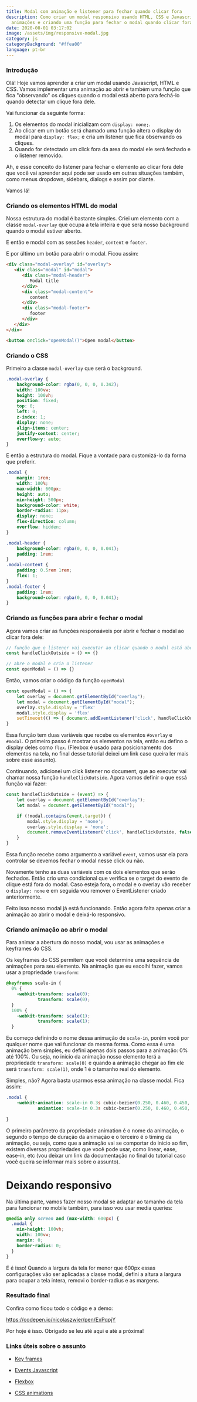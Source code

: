 ```yaml
---
title: Modal com animação e listener para fechar quando clicar fora
description: Como criar um modal responsivo usando HTML, CSS e Javascript usando
  animações e criando uma função para fechar o modal quando clicar fora dele.
date: 2020-08-01 03:17:02
image: /assets/img/responsive-modal.jpg
category: js
categoryBackground: "#ffea00"
language: pt-br
---
```

### Introdução

Olá! Hoje vamos aprender a criar um modal usando Javascript, HTML e CSS. Vamos implementar uma animação ao abrir e também uma função que fica "observando" os cliques quando o modal está aberto para fechá-lo quando detectar um clique fora dele. 

Vai funcionar da seguinte forma: 

1. Os elementos do modal inicializam com `display: none;`.
2. Ao clicar em um botão será chamado uma função altera o display do modal para `display: flex;` e cria um listener que fica observando os cliques.
3. Quando for detectado um click fora da area do modal ele será fechado e o listener removido.

Ah, e esse conceito do listener para fechar o elemento ao clicar fora dele que você vai aprender aqui pode ser usado em outras situações também, como menus dropdown, sidebars, dialogs e assim por diante.

Vamos lá!

### Criando os elementos HTML do modal

Nossa estrutura do modal é bastante simples. Criei um elemento com a classe `modal-overlay` que ocupa a tela inteira e que será nosso background quando o modal estiver aberto.

E então e modal com as sessões `header`, `content` e `footer`.

E por último um botão para abrir o modal. Ficou assim:

```HTML
<div class="modal-overlay" id="overlay">
   <div class="modal" id="modal">
      <div class="modal-header">
         Modal title
      </div>
      <div class="modal-content">
         content
      </div>
      <div class="modal-footer">
         footer
      </div>
   </div>
</div>

<button onclick="openModal()">Open modal</button>
```

### Criando o CSS

Primeiro a classe `modal-overlay` que será o background. 

```CSS
.modal-overlay {
    background-color: rgba(0, 0, 0, 0.342);
    width: 100vw;
    height: 100vh;
    position: fixed;
    top: 0;
    left: 0;
    z-index: 1;
    display: none;
    align-items: center;
    justify-content: center;
    overflow-y: auto;
}

```

E então a estrutura do modal. Fique a vontade para customizá-lo da forma que preferir.

```CSS
.modal {
    margin: 1rem;
    width: 100%;
    max-width: 600px;
    height: auto;
    min-height: 500px;
    background-color: white;
    border-radius: 11px;
    display: none;
    flex-direction: column;
    overflow: hidden;
}

.modal-header {
    background-color: rgba(0, 0, 0, 0.041);
    padding: 1rem;
}
.modal-content {
    padding: 0.5rem 1rem;
    flex: 1;
}
.modal-footer {
    padding: 1rem;
    background-color: rgba(0, 0, 0, 0.041);
}
```

### Criando as funções para abrir e fechar o modal

Agora vamos criar as funções responsáveis por abrir e fechar o modal ao clicar fora dele:

```Javascript
// função que o listener vai executar ao clicar quando o modal está aberto
const handleClickOutside = () => {}

// abre o modal e cria o listener
const openModal = () => {}
``` 

Então, vamos criar o código da função `openModal`

```Javascript
const openModal = () => {
    let overlay = document.getElementById("overlay");
    let modal = document.getElementById("modal");
    overlay.style.display = 'flex'
    modal.style.display = 'flex'
    setTimeout(() => { document.addEventListener('click', handleClickOutside, false) }, 200);
}
```
Essa função tem duas variáveis que recebe os elementos `#overlay` e `#modal`. 
O primeiro passo é mostrar os elementos na tela, então eu defino o display deles como `flex`. (Flexbox é usado para posicionamento dos elementos na tela, no final desse tutorial deixei um link caso queira ler mais sobre esse assunto).

Continuando, adicionei um click listener no document, que ao executar vai chamar nossa função `handleClickOutside`. Agora vamos definir o que essá função vai fazer:

```Javascript
const handleClickOutside = (event) => {
    let overlay = document.getElementById("overlay");
    let modal = document.getElementById("modal");

    if (!modal.contains(event.target)) {
        modal.style.display = 'none';
        overlay.style.display = 'none';
        document.removeEventListener('click', handleClickOutside, false);
    }
}
```

Essa função recebe como argumento a variável `event`, vamos usar ela para controlar se devemos fechar o modal nesse click ou não. 

Novamente tenho as duas variáveis com os dois elementos que serão fechados. Então crio uma condicional que verifica se o target do evento de clique está fora do modal. Caso esteja fora, o modal e o overlay vão receber o `display: none` e em seguida vou remover o EventListener criado anteriormente.

Feito isso nosso modal já está funcionando. Então agora falta apenas criar a animação ao abrir o modal e deixá-lo responsivo. 

### Criando animação ao abrir o modal

Para animar a abertura do nosso modal, vou usar as animações e keyframes do CSS.

Os keyframes do CSS permitem que você determine uma sequência de animações para seu elemento. Na animação que eu escolhi fazer, vamos usar a propriedade `transform`:

```CSS
@keyframes scale-in {
  0% {
    -webkit-transform: scale(0);
            transform: scale(0);
  }
  100% {
    -webkit-transform: scale(1);
            transform: scale(1);
  }
```

Eu começo definindo o nome dessa animação de `scale-in`, porém você por qualquer nome que vai funcionar da mesma forma. Como essa é uma animação bem simples, eu defini apenas dois passos para a animação: 0% até 100%. Ou seja, no inicio da animação nosso elemento terá a propriedade `transform: scale(0)` e quando a animação chegar ao fim ele será `transform: scale(1)`, onde 1 é o tamanho real do elemento.

Simples, não? Agora basta usarmos essa animação na classe modal. Fica assim:

```CSS
.modal {
	-webkit-animation: scale-in 0.3s cubic-bezier(0.250, 0.460, 0.450, 0.940);
	        animation: scale-in 0.3s cubic-bezier(0.250, 0.460, 0.450, 0.940);
			
}
```

O primeiro parâmetro da propriedade animation é o nome da animação, o segundo o tempo de duração da animação e o terceiro é o timing da animação, ou seja, como que a animação vai se comportar do inicio ao fim, existem diversas propriedades que você pode usar, como linear, ease, ease-in, etc (vou deixar um link da documentação no final do tutorial caso você queira se informar mais sobre o assunto).

# Deixando responsivo

Na última parte, vamos fazer nosso modal se adaptar ao tamanho da tela para funcionar no mobile também, para isso vou usar media queries:

```CSS
@media only screen and (max-width: 600px) {
  .modal {
    min-height: 100vh;
    width: 100vw;
    margin: 0;
    border-radius: 0;
  }
}
```

E é isso! Quando a largura da tela for menor que 600px essas configurações vão ser aplicadas a classe modal, defini a altura a largura para ocupar a tela intera, removi o border-radius e as margens.


### Resultado final 

Confira como ficou todo o código e a demo:

https://codepen.io/nicolaszwier/pen/ExPqpjY

Por hoje é isso. Obrigado se leu até aqui e até a próxima! 

### Links úteis sobre o assunto

* [Key frames](https://developer.mozilla.org/pt-BR/docs/Web/CSS/@keyframes)

* [Events Javascript](https://developer.mozilla.org/pt-BR/docs/Web/Events)

* [Flexbox](https://developer.mozilla.org/pt-BR/docs/Web/CSS/CSS_Flexible_Box_Layout/Conceitos_Basicos_do_Flexbox)

* [CSS animations](https://developer.mozilla.org/pt-BR/docs/Web/CSS/animation)



